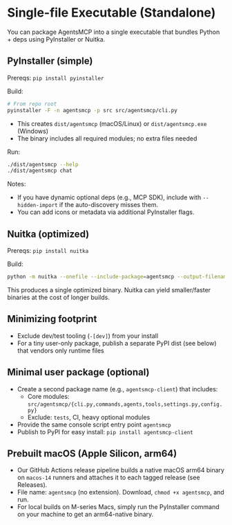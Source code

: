 # Single-file Executable (Standalone)

You can package AgentsMCP into a single executable that bundles Python + deps using PyInstaller or Nuitka.

## PyInstaller (simple)

Prereqs: `pip install pyinstaller`

Build:
```bash
# From repo root
pyinstaller -F -n agentsmcp -p src src/agentsmcp/cli.py
```

- This creates `dist/agentsmcp` (macOS/Linux) or `dist/agentsmcp.exe` (Windows)
- The binary includes all required modules; no extra files needed

Run:
```bash
./dist/agentsmcp --help
./dist/agentsmcp chat
```

Notes:
- If you have dynamic optional deps (e.g., MCP SDK), include with `--hidden-import` if the auto-discovery misses them.
- You can add icons or metadata via additional PyInstaller flags.

## Nuitka (optimized)

Prereqs: `pip install nuitka`

Build:
```bash
python -m nuitka --onefile --include-package=agentsmcp --output-filename=agentsmcp src/agentsmcp/cli.py
```

This produces a single optimized binary. Nuitka can yield smaller/faster binaries at the cost of longer builds.

## Minimizing footprint
- Exclude dev/test tooling (`-[dev]`) from your install
- For a tiny user-only package, publish a separate PyPI dist (see below) that vendors only runtime files

## Minimal user package (optional)
- Create a second package name (e.g., `agentsmcp-client`) that includes:
  - Core modules: `src/agentsmcp/{cli.py,commands,agents,tools,settings.py,config.py}`
  - Exclude: `tests`, CI, heavy optional modules
- Provide the same console script entry point `agentsmcp`
- Publish to PyPI for easy install: `pip install agentsmcp-client`

## Prebuilt macOS (Apple Silicon, arm64)

- Our GitHub Actions release pipeline builds a native macOS arm64 binary on `macos-14` runners and attaches it to each tagged release (see Releases).
- File name: `agentsmcp` (no extension). Download, `chmod +x agentsmcp`, and run.
- For local builds on M-series Macs, simply run the PyInstaller command on your machine to get an arm64-native binary.
